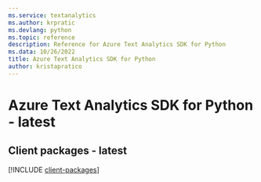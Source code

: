 ```yaml
---
ms.service: textanalytics
ms.author: krpratic
ms.devlang: python
ms.topic: reference
description: Reference for Azure Text Analytics SDK for Python
ms.data: 10/26/2022
title: Azure Text Analytics SDK for Python
author: kristapratico
---
```

# Azure Text Analytics SDK for Python - latest

## Client packages - latest
[!INCLUDE [client-packages](text-analytics-client-index.md)]